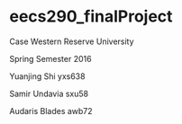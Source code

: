 # eecs290_finalProject

Case Western Reserve University

Spring Semester 2016

Yuanjing Shi yxs638 

Samir Undavia sxu58 

Audaris Blades awb72 
